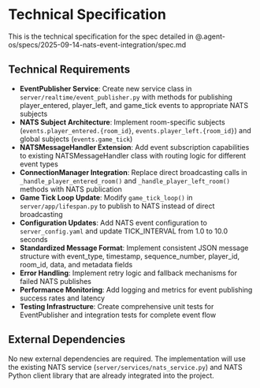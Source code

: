 # Technical Specification

This is the technical specification for the spec detailed in @.agent-os/specs/2025-09-14-nats-event-integration/spec.md

## Technical Requirements

- **EventPublisher Service**: Create new service class in `server/realtime/event_publisher.py` with methods for publishing player_entered, player_left, and game_tick events to appropriate NATS subjects
- **NATS Subject Architecture**: Implement room-specific subjects (`events.player_entered.{room_id}`, `events.player_left.{room_id}`) and global subjects (`events.game_tick`)
- **NATSMessageHandler Extension**: Add event subscription capabilities to existing NATSMessageHandler class with routing logic for different event types
- **ConnectionManager Integration**: Replace direct broadcasting calls in `_handle_player_entered_room()` and `_handle_player_left_room()` methods with NATS publication
- **Game Tick Loop Update**: Modify `game_tick_loop()` in `server/app/lifespan.py` to publish to NATS instead of direct broadcasting
- **Configuration Updates**: Add NATS event configuration to `server_config.yaml` and update TICK_INTERVAL from 1.0 to 10.0 seconds
- **Standardized Message Format**: Implement consistent JSON message structure with event_type, timestamp, sequence_number, player_id, room_id, data, and metadata fields
- **Error Handling**: Implement retry logic and fallback mechanisms for failed NATS publishes
- **Performance Monitoring**: Add logging and metrics for event publishing success rates and latency
- **Testing Infrastructure**: Create comprehensive unit tests for EventPublisher and integration tests for complete event flow

## External Dependencies

No new external dependencies are required. The implementation will use the existing NATS service (`server/services/nats_service.py`) and NATS Python client library that are already integrated into the project.
